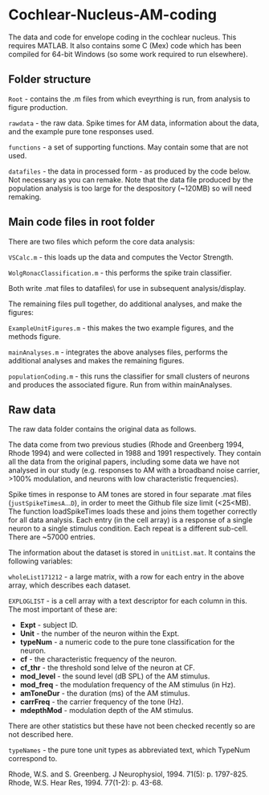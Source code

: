# Cochlear-Nucleus-AM-coding
The data and code for envelope coding in the cochlear nucleus. This requires MATLAB. It also contains some C (Mex) code which has been compiled for 64-bit Windows (so some work required to run elsewhere). 

## Folder structure
`Root` - contains the .m files from which eveyrthing is run, from analysis to figure production.

`rawdata` - the raw data. Spike times for AM data, information about the data, and the example pure tone responses used. 

`functions` - a set of supporting functions. May contain some that are not used. 

`datafiles` - the data in processed form - as produced by the code below. Not necessary as you can remake. Note that the data file produced by the population analysis is too large for the despository (~120MB) so will need remaking. 

## Main code files in root folder
There are two files which peform the core data analysis:

`VSCalc.m`  - this loads up the data and computes the Vector Strength.

`WolgRonacClassification.m` - this performs the spike train classifier.

Both write .mat files to datafiles\ for use in subsequent analysis/display.

The remaining files pull together, do additional analyses, and make the figures:

`ExampleUnitFigures.m` - this makes the two example figures, and the methods figure. 

`mainAnalyses.m` - integrates the above analyses files, performs the additional analyses and makes the remaining figures.

`populationCoding.m` - this runs the classifier for small clusters of neurons and produces the associated figure. Run from within mainAnalyses.

## Raw data
The raw data folder contains the original data as follows.

The data come from two previous studies (Rhode and Greenberg 1994, Rhode 1994) and were collected in 1988 and 1991 respectively. They contain all the data from the original papers, including some data we have not analysed in our study (e.g. responses to AM with a broadband noise carrier, >100% modulation, and neurons with low characteristic frequencies).

Spike times in response to AM tones are stored in four separate .mat files (`justSpikeTimesA`...`D`), in order to meet the Github file size limit (<25<MB). The function loadSpikeTimes loads these and joins them together correctly for all data analysis. Each entry (in the cell array) is a response of a single neuron to a single stimulus condition. Each repeat is a different sub-cell. There are ~57000 entries. 

The information about the dataset is stored in `unitList.mat`. It contains the following variables:

`wholeList171212` - a large matrix, with a row for each entry in the above array, which describes each dataset.

`EXPLOGLIST` - is a cell array with a text descriptor for each column in this. The most important of these are:

- **Expt** - subject ID. 
- **Unit** - the number of the neuron within the Expt.
- **typeNum** - a numeric code to the pure tone classification for the neuron. 
- **cf** - the characteristic frequency of the neuron.
- **cf_thr** - the threshold sond lelve of the neuron at CF.
- **mod_level** - the sound level (dB SPL) of the AM stimulus.
- **mod_freq** - the modulation frequency of the AM stimulus (in Hz).
- **amToneDur** - the duration (ms) of the AM stimulus.
- **carrFreq** - the carrier frequency of the tone (Hz).
- **mdepthMod** - modulation depth of the AM stimulus. 
  
There are other statistics but these have not been checked recently so are not described here. 

`typeNames` - the pure tone unit types as abbreviated text, which TypeNum correspond to. 
  
Rhode, W.S. and S. Greenberg. J Neurophysiol, 1994. 71(5): p. 1797-825.
Rhode, W.S. Hear Res, 1994. 77(1-2): p. 43-68.




